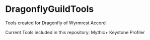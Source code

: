 # DragonflyGuildTools
Tools created for Dragonfly of Wyrmrest Accord

Current Tools included in this repository:
  Mythic+ Keystone Profiler
